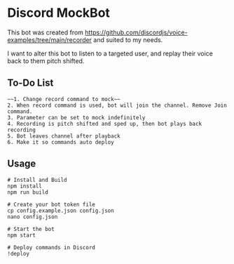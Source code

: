 # Discord MockBot

This bot was created from https://github.com/discordjs/voice-examples/tree/main/recorder and suited to my needs.

I want to alter this bot to listen to a targeted user, and replay their voice back to them pitch shifted.

## To-Do List
```
~~1. Change record command to mock~~
2. When record command is used, bot will join the channel. Remove Join command.
3. Parameter can be set to mock indefinitely
4. Recording is pitch shifted and sped up, then bot plays back recording
5. Bot leaves channel after playback
6. Make it so commands auto deploy
```

## Usage

```
# Install and Build
npm install
npm run build

# Create your bot token file
cp config.example.json config.json
nano config.json

# Start the bot
npm start

# Deploy commands in Discord
!deploy
```
